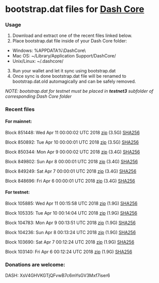 # bootstrap.dat files for [Dash Core](https://www.dash.org)

### Usage

1. Download and extract one of the recent files linked below.
2. Place bootstrap.dat file inside of your Dash Core folder:
 - Windows: %APPDATA%\DashCore\
 - Mac OS: ~/Library/Application Support/DashCore/
 - Unix/Linux: ~/.dashcore/
3. Run your wallet and let it sync using bootstrap.dat
4. Once sync is done bootstrap.dat file will be renamed to bootstrap.dat.old automagically and can be safely removed.

_NOTE: bootstrap.dat for testnet must be placed in **testnet3** subfolder of corresponding Dash Core folder_

### Recent files

#### For mainnet:

Block 851448: Wed Apr 11 00:00:02 UTC 2018 [zip](https://dash-bootstrap.ams3.digitaloceanspaces.com/mainnet/2018-04-11/bootstrap.dat.zip) (3.5G) [SHA256](https://dash-bootstrap.ams3.digitaloceanspaces.com/mainnet/2018-04-11/sha256.txt)

Block 850892: Tue Apr 10 00:00:01 UTC 2018 [zip](https://dash-bootstrap.ams3.digitaloceanspaces.com/mainnet/2018-04-10/bootstrap.dat.zip) (3.5G) [SHA256](https://dash-bootstrap.ams3.digitaloceanspaces.com/mainnet/2018-04-10/sha256.txt)

Block 850344: Mon Apr  9 00:00:02 UTC 2018 [zip](https://dash-bootstrap.ams3.digitaloceanspaces.com/mainnet/2018-04-09/bootstrap.dat.zip) (3.4G) [SHA256](https://dash-bootstrap.ams3.digitaloceanspaces.com/mainnet/2018-04-09/sha256.txt)

Block 849802: Sun Apr  8 00:00:01 UTC 2018 [zip](https://dash-bootstrap.ams3.digitaloceanspaces.com/mainnet/2018-04-08/bootstrap.dat.zip) (3.4G) [SHA256](https://dash-bootstrap.ams3.digitaloceanspaces.com/mainnet/2018-04-08/sha256.txt)

Block 849249: Sat Apr  7 00:00:01 UTC 2018 [zip](https://dash-bootstrap.ams3.digitaloceanspaces.com/mainnet/2018-04-07/bootstrap.dat.zip) (3.4G) [SHA256](https://dash-bootstrap.ams3.digitaloceanspaces.com/mainnet/2018-04-07/sha256.txt)

Block 848696: Fri Apr  6 00:00:01 UTC 2018 [zip](https://dash-bootstrap.ams3.digitaloceanspaces.com/mainnet/2018-04-06/bootstrap.dat.zip) (3.4G) [SHA256](https://dash-bootstrap.ams3.digitaloceanspaces.com/mainnet/2018-04-06/sha256.txt)


#### For testnet:

Block 105885: Wed Apr 11 00:15:58 UTC 2018 [zip](https://dash-bootstrap.ams3.digitaloceanspaces.com/testnet/2018-04-11/bootstrap.dat.zip) (1.9G) [SHA256](https://dash-bootstrap.ams3.digitaloceanspaces.com/testnet/2018-04-11/sha256.txt)

Block 105335: Tue Apr 10 00:14:04 UTC 2018 [zip](https://dash-bootstrap.ams3.digitaloceanspaces.com/testnet/2018-04-10/bootstrap.dat.zip) (1.9G) [SHA256](https://dash-bootstrap.ams3.digitaloceanspaces.com/testnet/2018-04-10/sha256.txt)

Block 104783: Mon Apr  9 00:13:51 UTC 2018 [zip](https://dash-bootstrap.ams3.digitaloceanspaces.com/testnet/2018-04-09/bootstrap.dat.zip) (1.9G) [SHA256](https://dash-bootstrap.ams3.digitaloceanspaces.com/testnet/2018-04-09/sha256.txt)

Block 104236: Sun Apr  8 00:13:24 UTC 2018 [zip](https://dash-bootstrap.ams3.digitaloceanspaces.com/testnet/2018-04-08/bootstrap.dat.zip) (1.9G) [SHA256](https://dash-bootstrap.ams3.digitaloceanspaces.com/testnet/2018-04-08/sha256.txt)

Block 103690: Sat Apr  7 00:12:24 UTC 2018 [zip](https://dash-bootstrap.ams3.digitaloceanspaces.com/testnet/2018-04-07/bootstrap.dat.zip) (1.9G) [SHA256](https://dash-bootstrap.ams3.digitaloceanspaces.com/testnet/2018-04-07/sha256.txt)

Block 103140: Fri Apr  6 00:12:24 UTC 2018 [zip](https://dash-bootstrap.ams3.digitaloceanspaces.com/testnet/2018-04-06/bootstrap.dat.zip) (1.9G) [SHA256](https://dash-bootstrap.ams3.digitaloceanspaces.com/testnet/2018-04-06/sha256.txt)


### Donations are welcome:

DASH: XsV4GHVKGTjQFvwB7c6mYsGV3Mxf7iser6
